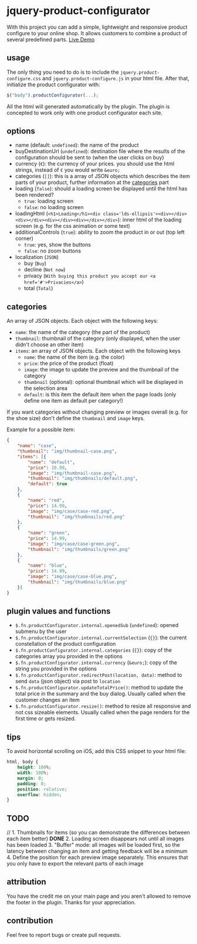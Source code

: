 # jquery-product-configurator
With this project you can add a simple, lightweight and responsive product configure to your online shop. It allows customers to combine a product
of several predefined parts. [Live Demo](http://projects.marius-butz.de/product-configurator)

## usage
The only thing you need to do is to include the ```jquery.product-configure.css``` and ```jquery.product-configure.js``` in your html file.
After that, initialize the product configurator with:
```JavaScript
$("body").productConfigurator(...);
```
All the html will generated automatically by the plugin. The plugin is concepted to work only with one product configurator each site.

## options
* name (default: ```undefined```): the name of the product
* buyDestinationUrl (```undefined```): destination file where the results of the configuration should be sent to (when the user clicks on buy)
* currency (```€```): the currency of your prices. you should use the html strings, instead of ```€``` you would write ```&euro;```
* categories (```[]```): this is a array of JSON objects which describes the item parts of your product, further information at the [categories](#categories) part
* loading (```false```): should a loading screen be displayed until the html has been rendered?
  * ```true```: loading screen
  * ```false```: no loading screen
* loadingHtml (```<h1>Loading</h1><div class='lds-ellipsis'><div></div><div></div><div></div><div></div></div>```): inner html of the loading screen (e.g. for the css animation or some text)
* additionalControls (```true```): ability to zoom the product in or out (top left corner)
  * ```true```: yes, show the buttons
  * ```false```: no zoom buttons
* localization (```JSON```)
  * buy (```Buy```)
  * decline (```Not now```)
  * privacy (```With buying this product you accept our <a href='#'>Privacies</a>```)
  * total (```Total```)
  
## categories
An array of JSON objects. Each object with the following keys:
* ```name```: the name of the category (the part of the product)
* ```thumbnail```: thumbnail of the category (only displayed, when the user didn't choose an other item)
* ```items```: an array of JSON objects. Each object with the following keys
  * ```name```: the name of the item (e.g. the color)
  * ```price```: the price of the product (float)
  * ```image```: the image to update the preview and the thumbnail of the category
  * ```thumbnail``` (optional): optional thumbnail which will be displayed in the selection area
  * ```default```: is this item the default item when the page loads (only define one item as default per category!)

If you want categories without changing preview or images overall (e.g. for the shoe size) don't define the ```thumbnail``` and ```image``` keys.

Example for a possible item:
```JSON
{
	"name": "case",
	"thumbnail": "img/thumbnail-case.png",
	"items": [{
		"name": "default",
		"price": 10.99,
		"image": "img/thumbnail-case.png",
		"thumbnail": "img/thumbnails/default.png",
		"default": true
	},
	{
		"name": "red",
		"price": 14.99,
		"image": "img/case/case-red.png",
		"thumbnail": "img/thumbnails/red.png"
	},
	{
		"name": "green",
		"price": 14.99,
		"image": "img/case/case-green.png",
		"thumbnail": "img/thumbnails/green.png"
	},
	{
		"name": "blue",
		"price": 14.99,
		"image": "img/case/case-blue.png",
		"thumbnail": "img/thumbnails/blue.png"
	}]
}
```
## plugin values and functions
* ```$.fn.productConfigurator.internal.openedSub``` (```undefined```): opened submenu by the user
* ```$.fn.productConfigurator.internal.currentSelection``` (```{}```): the current constellation of the product configuration
* ```$.fn.productConfigurator.internal.categories``` (```{}```): copy of the categories array you provided in the options
* ```$.fn.productConfigurator.internal.currency``` (```&euro;```): copy of the string you provided in the options
* ```$.fn.productConfigurator.redirectPost(location, data)```: method to send ```data``` (json object) via post to ```location```
* ```$.fn.productConfigurator.updateTotalPrice()```: method to update the total price in the summary and the buy dialog. Usually called when the customer changes an item
* ```$.fn.productConfigurator.resize()```: method to resize all responsive and not css sizeable elements. Usually called when the page renders for the first time or gets resized.

## tips
To avoid horizontal scrolling on iOS, add this CSS snippet to your html file:
```CSS
html, body {
	height: 100%;
	width: 100%;
	margin: 0;
	padding: 0;
	position: relative;
	overflow: hidden;
}
```

## TODO
// 1. Thumbnails for items (so you can demonstrate the differences between each item better) **DONE**
2. Loading screen disappears not until all images has been loaded
3. "Buffer" mode: all images will be loaded first, so the latency between changing an item and getting feedback will be a minimum
4. Define the position for each preview image separately. This ensures that you only have to export the relevant parts of each image

## attribution
You have the credit me on your main page and you aren't allowed to remove the footer in the plugin. Thanks for your appreciation.

## contribution
Feel free to report bugs or create pull requests.
